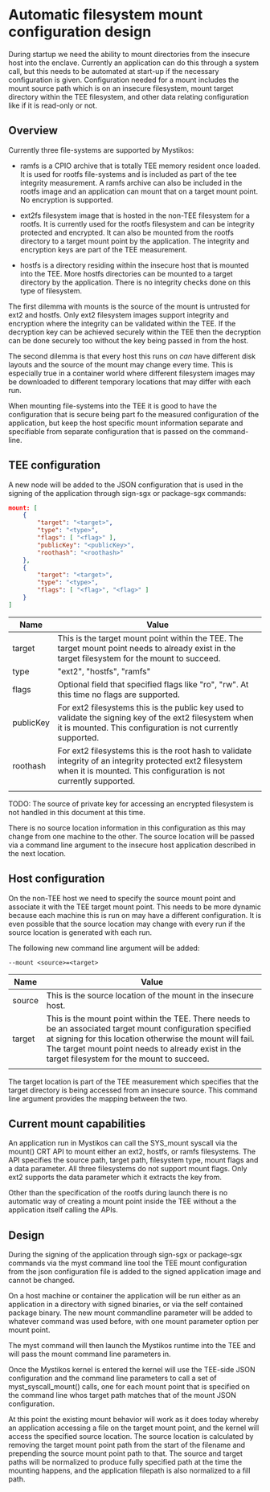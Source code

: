 # Automatic filesystem mount configuration design

During startup we need the ability to mount directories from the insecure host into the enclave.
Currently an application can do this through a system call,
but this needs to be automated at start-up if the necessary configuration is given.
Configuration needed for a mount includes the mount source path which is on an insecure filesystem,
mount target directory within the TEE filesystem,
and other data relating configuration like if it is read-only or not.

## Overview

Currently three file-systems are supported by Mystikos:

* ramfs is a CPIO archive that is totally TEE memory resident once loaded.
It is used for rootfs file-systems and is included as part of the tee integrity measurement.
A ramfs archive can also be included in the rootfs image and an application can mount that on a target mount point.
No encryption is supported.

* ext2fs filesystem image that is hosted in the non-TEE filesystem for a rootfs.
It is currently used for the rootfs filesystem and can be integrity protected and encrypted.
It can also be mounted from the rootfs directory to a target mount point by the application.
The integrity and encryption keys are part of the TEE measurement.

* hostfs is a directory residing within the insecure host that is mounted into the TEE.
More hostfs directories can be mounted to a target directory by the application.
There is no integrity checks done on this type of filesystem.

The first dilemma with mounts is the source of the mount is untrusted for ext2 and hostfs.
Only ext2 filesystem images support integrity and encryption where the integrity can be validated within the TEE.
If the decryption key can be achieved securely within the TEE then the decryption can be done securely too without the key being passed in from the host.

The second dilemma is that every host this runs on *can* have different disk layouts and the source of the mount may change every time.
This is especially true in a container world where different filesystem images may be downloaded to different temporary locations that may differ with each run.

When mounting file-systems into the TEE it is good to have the configuration that is secure being part fo the measured configuration of the application,
but keep the host specific mount information separate and specifiable from separate configuration that is passed on the command-line.

## TEE configuration

A new node will be added to the JSON configuration that is used in the signing of the application through sign-sgx or package-sgx commands:

```json
mount: [
    {
        "target": "<target>",
        "type": "<type>",
        "flags": [ "<flag>" ],
        "publicKey": "<publicKey>",
        "roothash": "<roothash>"
    },
    {
        "target": "<target>",
        "type": "<type>",
        "flags": [ "<flag>", "<flag>" ]
    }
]
```

| Name | Value |
| -- | -- |
| target | This is the target mount point within the TEE. The target mount point needs to already exist in the target filesystem for the mount to succeed. |
| type | "ext2", "hostfs", "ramfs" |
| flags | Optional field that specified flags like "ro", "rw". At this time no flags are supported. |
| publicKey | For ext2 filesystems this is the public key used to validate the signing key of the ext2 filesystem when it is mounted. This configuration is not currently supported. |
| roothash | For ext2 filesystems this is the root hash to validate integrity of an integrity protected ext2 filesystem when it is mounted. This configuration is not currently supported. |
| | |

TODO: The source of private key for accessing an encrypted filesystem is not handled in this document at this time.

There is no source location information in this configuration as this may change from one machine to the other.
The source location will be passed via a command line argument to the insecure host application described in the next location.

## Host configuration

On the non-TEE host we need to specify the source mount point and associate it with the TEE target mount point.
This needs to be more dynamic because each machine this is run on may have a different configuration.
It is even possible that the source location may change with every run if the source location is generated with each run.

The following new command line argument will be added:

```text
--mount <source>=<target>
```

| Name | Value |
| -- | -- |
| source | This is the source location of the mount in the insecure host. |
| target | This is the mount point within the TEE. There needs to be an associated target mount configuration specified at signing for this location otherwise the mount will fail. The target mount point needs to already exist in the target filesystem for the mount to succeed. |
| | |

The target location is part of the TEE measurement which specifies that the target directory is being accessed from an insecure source.
This command line argument provides the mapping between the two.

## Current mount capabilities

An application run in Mystikos can call the SYS_mount syscall via the mount() CRT API to mount either an ext2, hostfs, or ramfs filesystems.
The API specifies the source path, target path, filesystem type, mount flags and a data parameter.
All three filesystems do not support mount flags.
Only ext2 supports the data parameter which it extracts the key from.

Other than the specification of the rootfs during launch there is no automatic way of creating a mount point inside the TEE without a the application itself calling the APIs.

## Design

During the signing of the application through sign-sgx or package-sgx commands via the myst command line tool the TEE mount configuration from the json configuration file is added to the signed application image and cannot be changed.


On a host machine or container the application will be run either as an application in a directory with signed binaries, or via the self contained package binary.
The new mount commandline parameter will be added to whatever command was used before, with one mount parameter option per mount point.

The myst command will then launch the Mystikos runtime into the TEE and will pass the mount command line parameters in.

Once the Mystikos kernel is entered the kernel will use the TEE-side JSON configuration and the command line parameters to call a set of myst_syscall_mount() calls, one for each mount point that is specified on the command line whos target path matches that of the mount JSON configuration.

At this point the existing mount behavior will work as it does today whereby an application accessing a file on the target mount point, and the kernel will access the specified source location.
The source location is calculated by removing the target mount point  path from the start of the filename and prepending the source mount point path to that.
The source and target paths will be normalized to produce fully specified path at the time the mounting happens, and the application filepath is also normalized to a fill path.
